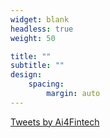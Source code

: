 ```yaml
---
widget: blank
headless: true
weight: 50

title: ""
subtitle: ""
design:
    spacing:
        margin: auto
---
```


<a class="twitter-timeline" data-width="900" data-height="700" href="https://twitter.com/Ai4Fintech?ref_src=twsrc%5Etfw">Tweets by Ai4Fintech</a> <script async src="https://platform.twitter.com/widgets.js" charset="utf-8"></script>